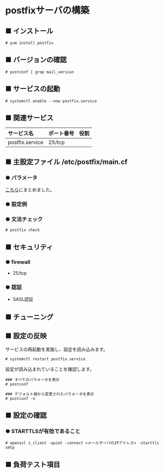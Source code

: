 # postfixサーバの構築
## ■ インストール
```
# yum install postfix
```
## ■ バージョンの確認
```
# postconf | grep mail_version
```
## ■ サービスの起動
```
# systemctl enable --now postfix.service
```
## ■ 関連サービス
|サービス名|ポート番号|役割|
|:---|:---|:---|
|postfix.service|25/tcp||

## ■ 主設定ファイル /etc/postfix/main.cf
### ● パラメータ
[こちら](https://github.com/thetaru/memorandum/tree/master/OS/Linux/CentOS8/postfix/parameters)にまとめました。
### ● 設定例
### ● 文法チェック
```
# postfix check
```
## ■ セキュリティ
### ● firewall
- 25/tcp

### ● 認証
- SASL認証
## ■ チューニング
## ■ 設定の反映
サービスの再起動を実施し、設定を読み込みます。
```
# systemctl restart postfix.service
```
設定が読み込まれていることを確認します。
```
### すべてのパラメータを表示
# postconf

### デフォルト値から変更されたパラメータを表示
# postconf -n
```
## ■ 設定の確認
### ● STARTTLSが有効であること
```
# openssl s_client -quiet -connect <メールサーバのIPアドレス> -starttls smtp
```

## ■ 負荷テスト項目
